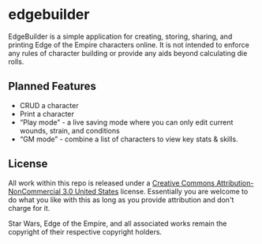 # edgebuilder

EdgeBuilder is a simple application for creating, storing, sharing, and printing Edge of the Empire characters online. It is not intended to enforce any rules of character building or provide any aids beyond calculating die rolls.

## Planned Features

* CRUD a character
* Print a character
* “Play mode” - a live saving mode where you can only edit current wounds, strain, and conditions
* “GM mode” - combine a list of characters to view key stats & skills.

## License

All work within this repo is released under a [Creative Commons Attribution-NonCommercial 3.0 United States](https://creativecommons.org/licenses/by-nc/3.0/us/) license. Essentially you are welcome to do what you like with this as long as you provide attribution and don't charge for it.

Star Wars, Edge of the Empire, and all associated works remain the copyright of their respective copyright holders.
